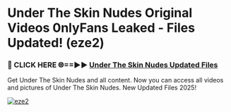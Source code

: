 # Under The Skin Nudes Original Videos 0nlyFans Leaked - Files Updated! (eze2)

<h3>🔴 CLICK HERE 🌐==►► <a href="https://tinyurl.com/4mcuefdz" rel="nofollow">Under The Skin Nudes Updated Files</a></h3>

Get Under The Skin Nudes and all content. Now you can access all videos and pictures of Under The Skin Nudes. New Updated Files 2025!

[![eze2](https://i.imgur.com/StAQSOY.gif)](https://tinyurl.com/4mcuefdz)
